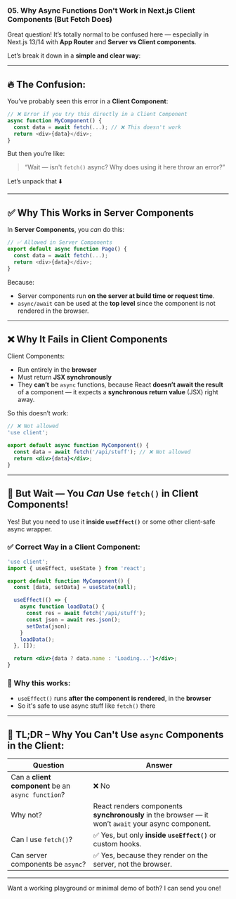 ### 05. Why Async Functions Don't Work in Next.js Client Components (But Fetch Does)

Great question! It’s totally normal to be confused here — especially in Next.js 13/14 with **App Router** and **Server vs Client components**.

Let’s break it down in a **simple and clear way**:

---

## 🔥 The Confusion:

You’ve probably seen this error in a **Client Component**:

```js
// ❌ Error if you try this directly in a Client Component
async function MyComponent() {
  const data = await fetch(...); // ❌ This doesn't work
  return <div>{data}</div>;
}
```

But then you’re like:
> “Wait — isn't `fetch()` async? Why does using it here throw an error?”

Let’s unpack that ⬇️

---

## ✅ Why This Works in **Server Components**

In **Server Components**, you *can* do this:

```js
// ✅ Allowed in Server Components
export default async function Page() {
  const data = await fetch(...);
  return <div>{data}</div>;
}
```

Because:
- Server components run **on the server at build time or request time**.
- `async/await` can be used at the **top level** since the component is not rendered in the browser.

---

## ❌ Why It Fails in **Client Components**

Client Components:
- Run entirely in the **browser**
- Must return **JSX synchronously**
- They **can’t** be `async` functions, because React **doesn’t await the result** of a component — it expects a **synchronous return value** (JSX) right away.

So this doesn’t work:

```jsx
// ❌ Not allowed
'use client';

export default async function MyComponent() {
  const data = await fetch('/api/stuff'); // ❌ Not allowed
  return <div>{data}</div>;
}
```

---

## 🧠 But Wait — You *Can* Use `fetch()` in Client Components!

Yes! But you need to use it **inside `useEffect()`** or some other client-safe async wrapper.

### ✅ Correct Way in a Client Component:

```jsx
'use client';
import { useEffect, useState } from 'react';

export default function MyComponent() {
  const [data, setData] = useState(null);

  useEffect(() => {
    async function loadData() {
      const res = await fetch('/api/stuff');
      const json = await res.json();
      setData(json);
    }
    loadData();
  }, []);

  return <div>{data ? data.name : 'Loading...'}</div>;
}
```

### 🔁 Why this works:
- `useEffect()` runs **after the component is rendered**, in the **browser**
- So it's safe to use async stuff like `fetch()` there

---

## 🧩 TL;DR – Why You Can't Use `async` Components in the Client:

| Question | Answer |
|----------|--------|
| Can a **client component** be an `async function`? | ❌ No |
| Why not? | React renders components **synchronously** in the browser — it won’t `await` your async component. |
| Can I use `fetch()`? | ✅ Yes, but only **inside `useEffect()`** or custom hooks. |
| Can server components be `async`? | ✅ Yes, because they render on the server, not the browser. |

---

Want a working playground or minimal demo of both? I can send you one!